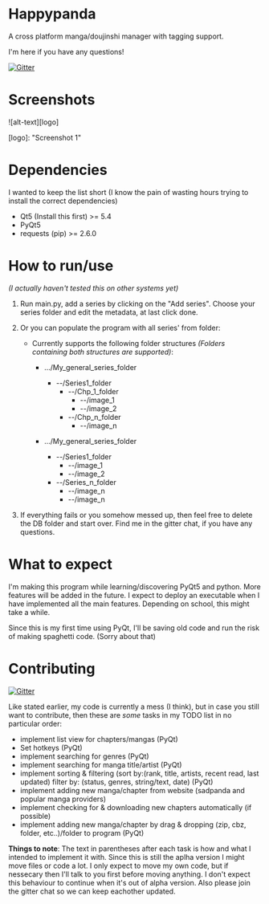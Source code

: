 # Happypanda
A cross platform manga/doujinshi manager with tagging support.

I'm here if you have any questions!

[![Gitter](https://badges.gitter.im/Join%20Chat.svg)](https://gitter.im/Pewpews/Sadpanda?utm_source=badge&utm_medium=badge&utm_campaign=pr-badge&utm_content=badge)

# Screenshots
![alt-text][logo]

[logo]: "Screenshot 1"

# Dependencies
I wanted to keep the list short (I know the pain of wasting hours trying to install the correct dependencies)
- Qt5 (Install this first) >= 5.4
- PyQt5
- requests (pip) >= 2.6.0

# How to run/use
*(I actually haven't tested this on other systems yet)*

1. Run main.py, add a series by clicking on the "Add series". Choose your series folder and edit the metadata, at last click done.
2. Or you can populate the program with all series' from folder:
    - Currently supports the following folder structures *(Folders containing both structures are supported)*:
        + .../My_general_series_folder
            - --/Series1_folder
                - --/Chp_1_folder
                    - --/image_1
                    - --/image_2
                - --/Chp_n_folder
                    - --/image_n

        + .../My_general_series_folder
            - --/Series1_folder
                - --/image_1
                - --/image_2
            - --/Series_n_folder
                - --/image_n
                - --/image_n

3. If everything fails or you somehow messed up, then feel free to delete the DB folder and start over. Find me in the gitter chat, if you have any questions.

# What to expect
I'm making this program while learning/discovering PyQt5 and python. More features will be added in the future. I expect to deploy an executable when I have implemented all the main features. Depending on school, this might take a while.

Since this is my first time using PyQt, I'll be saving old code and run the risk of making spaghetti code. (Sorry about that)

# Contributing
[![Gitter](https://badges.gitter.im/Join%20Chat.svg)](https://gitter.im/Pewpews/Sadpanda?utm_source=badge&utm_medium=badge&utm_campaign=pr-badge&utm_content=badge)

Like stated earlier, my code is currently a mess (I think), but in case you still want to contribute, then these are *some* tasks in my TODO list in no particular order:
- implement list view for chapters/mangas (PyQt)
- Set hotkeys (PyQt)
- implement searching for genres (PyQt)
- implement searching for manga title/artist (PyQt)
- implement sorting & filtering (sort by:(rank, title, artists, recent read, last updated) filter by: (status, genres, string/text, date) (PyQt)
- implement adding new manga/chapter from website (sadpanda and popular manga providers)
- implement checking for & downloading new chapters automatically (if possible)
- implement adding new manga/chapter by drag & dropping (zip, cbz, folder, etc..)/folder to program (PyQt)

**Things to note**:
The text in parentheses after each task is how and what I intended to implement it with. Since this is still the aplha version I might move files or code a lot. I only expect to move my own code, but if nessecary then I'll talk to you first before moving anything. I don't expect this behaviour to continue when it's out of alpha version. Also please join the gitter chat so we can keep eachother updated.
